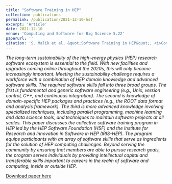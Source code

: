 ```yaml
---
title: "Software Training in HEP"
collection: publications
permalink: /publication/2021-12-10-hsf
excerpt: 'Article'
date: 2021-12-10
venue: 'Computing and Software for Big Science 5.22'
paperurl: ''
citation: 'S. Malik et al, &quot;Software Training in HEP&quot;, <i>Computing and Software for Big Science</i>, 5(22), (2021).'
---
```

*The long-term sustainability of the high-energy physics (HEP) research software ecosystem is essential to the field. With new facilities and upgrades coming online throughout the 2020s, this will only become increasingly important. Meeting the sustainability challenge requires a workforce with a combination of HEP domain knowledge and advanced software skills. The required software skills fall into three broad groups. The first is fundamental and generic software engineering (e.g., Unix, version control, C++, and continuous integration). The second is knowledge of domain-specific HEP packages and practices (e.g., the ROOT data format and analysis framework). The third is more advanced knowledge involving specialized techniques, including parallel programming, machine learning and data science tools, and techniques to maintain software projects at all scales. This paper discusses the collective software training program in HEP led by the HEP Software Foundation (HSF) and the Institute for Research and Innovation in Software in HEP (IRIS-HEP). The program equips participants with an array of software skills that serve as ingredients for the solution of HEP computing challenges. Beyond serving the community by ensuring that members are able to pursue research goals, the program serves individuals by providing intellectual capital and transferable skills important to careers in the realm of software and computing, inside or outside HEP.*

[Download paper here](http://JustWhit3.github.io/files/hsf.pdf)